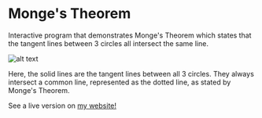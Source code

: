 # Monge's Theorem
Interactive program that demonstrates Monge's Theorem which states that the tangent lines between 3 circles all intersect the same line.

![alt text](http://mathworld.wolfram.com/images/eps-gif/MongesTheorem_1000.gif "Monge's Theorem visual")

Here, the solid lines are the tangent lines between all 3 circles. They always intersect a common line, represented as the dotted line, as stated by Monge's Theorem.

See a live version on [my website!](http://miapuffia.com/pages/Personal/Monge's%20Theorem/)
